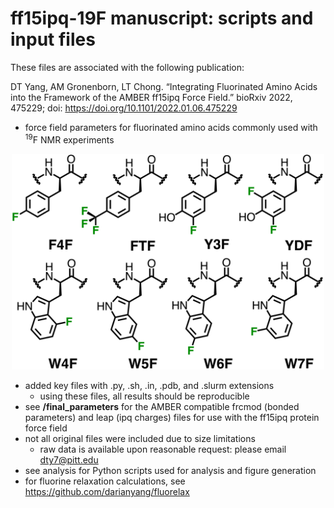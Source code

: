 # ff15ipq-19F manuscript: scripts and input files

These files are associated with the following publication:  

DT Yang, AM Gronenborn, LT Chong. “Integrating Fluorinated Amino Acids into the Framework of the AMBER ff15ipq Force Field.” bioRxiv 2022, 475229; doi: https://doi.org/10.1101/2022.01.06.475229

* force field parameters for fluorinated amino acids commonly used with <sup>19</sup>F NMR experiments
<p align="center">
   <img src="docs/19F_ipq_structures.png" alt="19F-IPQ Structures" width="500">
</p>

* added key files with .py, .sh, .in, .pdb, and .slurm extensions
    * using these files, all results should be reproducible
* see **/final_parameters** for the AMBER compatible frcmod (bonded parameters) and leap (ipq charges) files for use with the ff15ipq protein force field
* not all original files were included due to size limitations
    * raw data is available upon reasonable request: please email dty7@pitt.edu
* see analysis for Python scripts used for analysis and figure generation 
* for fluorine relaxation calculations, see https://github.com/darianyang/fluorelax

